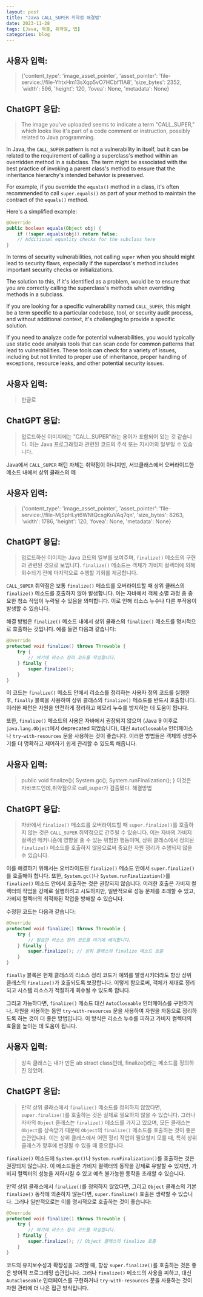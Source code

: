 ```yaml
---
layout: post
title: "Java CALL_SUPER 취약점 해결법"
date: 2023-11-28
tags: [Java, 해결, 취약점, 법]
categories: blog
---
```


## 사용자 입력:
> {'content_type': 'image_asset_pointer', 'asset_pointer': 'file-service://file-YhtxHm13sXqp5vO7HCbf11A8', 'size_bytes': 2352, 'width': 596, 'height': 120, 'fovea': None, 'metadata': None}

## ChatGPT 응답:
> The image you've uploaded seems to indicate a term "CALL_SUPER," which looks like it's part of a code comment or instruction, possibly related to Java programming.

In Java, the `CALL_SUPER` pattern is not a vulnerability in itself, but it can be related to the requirement of calling a superclass's method within an overridden method in a subclass. The term might be associated with the best practice of invoking a parent class's method to ensure that the inheritance hierarchy's intended behavior is preserved.

For example, if you override the `equals()` method in a class, it's often recommended to call `super.equals()` as part of your method to maintain the contract of the `equals()` method.

Here's a simplified example:

```java
@Override
public boolean equals(Object obj) {
    if (!super.equals(obj)) return false;
    // Additional equality checks for the subclass here
}
```

In terms of security vulnerabilities, not calling `super` when you should might lead to security flaws, especially if the superclass's method includes important security checks or initializations.

The solution to this, if it's identified as a problem, would be to ensure that you are correctly calling the superclass's methods when overriding methods in a subclass.

If you are looking for a specific vulnerability named `CALL_SUPER`, this might be a term specific to a particular codebase, tool, or security audit process, and without additional context, it's challenging to provide a specific solution.

If you need to analyze code for potential vulnerabilities, you would typically use static code analysis tools that can scan code for common patterns that lead to vulnerabilities. These tools can check for a variety of issues, including but not limited to proper use of inheritance, proper handling of exceptions, resource leaks, and other potential security issues.

## 사용자 입력:
> 한글로

## ChatGPT 응답:
> 업로드하신 이미지에는 "CALL_SUPER"라는 용어가 포함되어 있는 것 같습니다. 이는 Java 프로그래밍과 관련된 코드의 주석 또는 지시어의 일부일 수 있습니다.

Java에서 `CALL_SUPER` 패턴 자체는 취약점이 아니지만, 서브클래스에서 오버라이드한 메소드 내에서 상위 클래스의 메

## 사용자 입력:
> {'content_type': 'image_asset_pointer', 'asset_pointer': 'file-service://file-MjSpHLyt6WNtQcsgKuVAq7qn', 'size_bytes': 8263, 'width': 1786, 'height': 120, 'fovea': None, 'metadata': None}

## ChatGPT 응답:
> 업로드하신 이미지는 Java 코드의 일부를 보여주며, `finalize()` 메소드의 구현과 관련된 것으로 보입니다. `finalize()` 메소드는 객체가 가비지 컬렉터에 의해 회수되기 전에 마지막으로 수행할 기회를 제공합니다.

`CALL_SUPER` 취약점은 보통 `finalize()` 메소드를 오버라이드할 때 상위 클래스의 `finalize()` 메소드를 호출하지 않아 발생합니다. 이는 자바에서 객체 소멸 과정 중 중요한 청소 작업이 누락될 수 있음을 의미합니다. 이로 인해 리소스 누수나 다른 부작용이 발생할 수 있습니다.

해결 방법은 `finalize()` 메소드 내에서 상위 클래스의 `finalize()` 메소드를 명시적으로 호출하는 것입니다. 예를 들면 다음과 같습니다:

```java
@Override
protected void finalize() throws Throwable {
    try {
        // 여기에 리소스 정리 코드를 작성합니다.
    } finally {
        super.finalize();
    }
}
```

이 코드는 `finalize()` 메소드 안에서 리소스를 정리하는 사용자 정의 코드를 실행한 후, `finally` 블록을 사용하여 상위 클래스의 `finalize()` 메소드를 반드시 호출합니다. 이러한 패턴은 자원을 안전하게 정리하고 메모리 누수를 방지하는 데 도움이 됩니다.

또한, `finalize()` 메소드의 사용은 자바에서 권장되지 않으며 (Java 9 이후로 `java.lang.Object`에서 deprecated 되었습니다), 대신 `AutoCloseable` 인터페이스나 `try-with-resources` 문을 사용하는 것이 좋습니다. 이러한 방법들은 객체의 생명주기를 더 명확하고 제어하기 쉽게 관리할 수 있도록 해줍니다.

## 사용자 입력:
> 	public void finalize(){
		System.gc();
		System.runFinalization();
	}  이것은 자바코드인데,취약점으로 call_super가 검출됐다. 해결방법

## ChatGPT 응답:
> 자바에서 `finalize()` 메소드를 오버라이드할 때 `super.finalize()`를 호출하지 않는 것은 `CALL_SUPER` 취약점으로 간주될 수 있습니다. 이는 자바의 가비지 컬렉션 메커니즘에 영향을 줄 수 있는 위험한 행동이며, 상위 클래스에서 정의된 `finalize()` 메소드를 호출하지 않음으로써 중요한 자원 정리가 수행되지 않을 수 있습니다.

이를 해결하기 위해서는 오버라이드된 `finalize()` 메소드 안에서 `super.finalize()`를 호출해야 합니다. 또한, `System.gc()`나 `System.runFinalization()`를 `finalize()` 메소드 안에서 호출하는 것은 권장되지 않습니다. 이러한 호출은 가비지 컬렉터의 작업을 강제로 실행하려고 시도하지만, 일반적으로 성능 문제를 초래할 수 있고, 가비지 컬렉터의 최적화된 작업을 방해할 수 있습니다.

수정된 코드는 다음과 같습니다:

```java
@Override
protected void finalize() throws Throwable {
    try {
        // 필요한 리소스 정리 코드를 여기에 배치합니다.
    } finally {
        super.finalize(); // 상위 클래스의 finalize 메소드 호출
    }
}
```

`finally` 블록은 현재 클래스의 리소스 정리 코드가 예외를 발생시키더라도 항상 상위 클래스의 `finalize()`가 호출되도록 보장합니다. 이렇게 함으로써, 객체가 제대로 정리되고 시스템 리소스가 적절하게 회수될 수 있도록 합니다.

그리고 가능하다면, `finalize()` 메소드 대신 `AutoCloseable` 인터페이스를 구현하거나, 자원을 사용하는 동안 `try-with-resources` 문을 사용하여 자원을 자동으로 정리하도록 하는 것이 더 좋은 방법입니다. 이 방식은 리소스 누수를 피하고 가비지 컬렉터의 효율을 높이는 데 도움이 됩니다.

## 사용자 입력:
> 상속 클래스는 내가 만든 ab stract class인데, finalize()라는 메소드를 정의하진 않았어.

## ChatGPT 응답:
> 만약 상위 클래스에서 `finalize()` 메소드를 정의하지 않았다면, `super.finalize()`를 호출하는 것은 실제로 필요하지 않을 수 있습니다. 그러나 자바의 `Object` 클래스는 `finalize()` 메소드를 가지고 있으며, 모든 클래스는 `Object`를 상속받기 때문에 `Object`의 `finalize()` 메소드를 호출하는 것이 좋은 습관입니다. 이는 상위 클래스에서 어떤 정리 작업이 필요할지 모를 때, 특히 상위 클래스가 향후에 변경될 수 있을 때 중요합니다.

`finalize()` 메소드에 `System.gc()`나 `System.runFinalization()`를 호출하는 것은 권장되지 않습니다. 이 메소드들은 가비지 컬렉터의 동작을 강제로 유발할 수 있지만, 가비지 컬렉터의 성능을 저하시킬 수 있고 예측 불가능한 동작을 초래할 수 있습니다.

만약 상위 클래스에서 `finalize()`를 정의하지 않았다면, 그리고 `Object` 클래스의 기본 `finalize()` 동작에 의존하지 않는다면, `super.finalize()` 호출은 생략할 수 있습니다. 그러나 일반적으로는 이를 명시적으로 호출하는 것이 좋습니다:

```java
@Override
protected void finalize() throws Throwable {
    try {
        // 여기에 리소스 정리 코드를 작성합니다.
    } finally {
        super.finalize(); // Object 클래스의 finalize 호출
    }
}
```

코드의 유지보수성과 확장성을 고려할 때, 항상 `super.finalize()`를 호출하는 것은 좋은 방어적 프로그래밍 습관입니다. 그러나 `finalize()` 메소드의 사용을 피하고, 대신 `AutoCloseable` 인터페이스를 구현하거나 `try-with-resources` 문을 사용하는 것이 자원 관리에 더 나은 접근 방식입니다.

